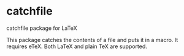 # catchfile

catchfile package for LaTeX


This package catches the contents of a file and puts it in a macro.
It requires eTeX. Both LaTeX and plain TeX are supported.


